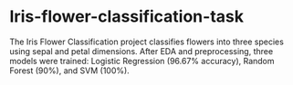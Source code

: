 # Iris-flower-classification-task
The Iris Flower Classification project classifies flowers into three species using sepal and petal dimensions. After EDA and preprocessing, three models were trained: Logistic Regression (96.67% accuracy), Random Forest (90%), and SVM (100%). 
